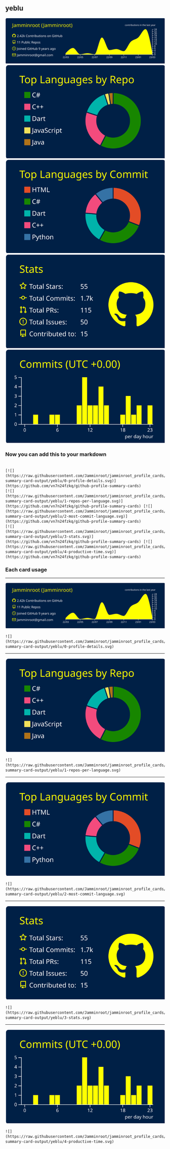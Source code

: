 ## yeblu

[![](./0-profile-details.svg)](https://github.com/vn7n24fzkq/github-profile-summary-cards)
[![](./1-repos-per-language.svg)](https://github.com/vn7n24fzkq/github-profile-summary-cards) [![](./2-most-commit-language.svg)](https://github.com/vn7n24fzkq/github-profile-summary-cards)
[![](./3-stats.svg)](https://github.com/vn7n24fzkq/github-profile-summary-cards) [![](./4-productive-time.svg)](https://github.com/vn7n24fzkq/github-profile-summary-cards)
### Now you can add this to your markdown
```

[![](https://raw.githubusercontent.com/Jamminroot/jamminroot_profile_cards/master/profile-summary-card-output/yeblu/0-profile-details.svg)](https://github.com/vn7n24fzkq/github-profile-summary-cards)
[![](https://raw.githubusercontent.com/Jamminroot/jamminroot_profile_cards/master/profile-summary-card-output/yeblu/1-repos-per-language.svg)](https://github.com/vn7n24fzkq/github-profile-summary-cards) [![](https://raw.githubusercontent.com/Jamminroot/jamminroot_profile_cards/master/profile-summary-card-output/yeblu/2-most-commit-language.svg)](https://github.com/vn7n24fzkq/github-profile-summary-cards)
[![](https://raw.githubusercontent.com/Jamminroot/jamminroot_profile_cards/master/profile-summary-card-output/yeblu/3-stats.svg)](https://github.com/vn7n24fzkq/github-profile-summary-cards) [![](https://raw.githubusercontent.com/Jamminroot/jamminroot_profile_cards/master/profile-summary-card-output/yeblu/4-productive-time.svg)](https://github.com/vn7n24fzkq/github-profile-summary-cards)

```

### Each card usage
---

![](./0-profile-details.svg)

```
![](https://raw.githubusercontent.com/Jamminroot/jamminroot_profile_cards/master/profile-summary-card-output/yeblu/0-profile-details.svg)
```

    

---

![](./1-repos-per-language.svg)

```
![](https://raw.githubusercontent.com/Jamminroot/jamminroot_profile_cards/master/profile-summary-card-output/yeblu/1-repos-per-language.svg)
```

    

---

![](./2-most-commit-language.svg)

```
![](https://raw.githubusercontent.com/Jamminroot/jamminroot_profile_cards/master/profile-summary-card-output/yeblu/2-most-commit-language.svg)
```

    

---

![](./3-stats.svg)

```
![](https://raw.githubusercontent.com/Jamminroot/jamminroot_profile_cards/master/profile-summary-card-output/yeblu/3-stats.svg)
```

    

---

![](./4-productive-time.svg)

```
![](https://raw.githubusercontent.com/Jamminroot/jamminroot_profile_cards/master/profile-summary-card-output/yeblu/4-productive-time.svg)
```

    
